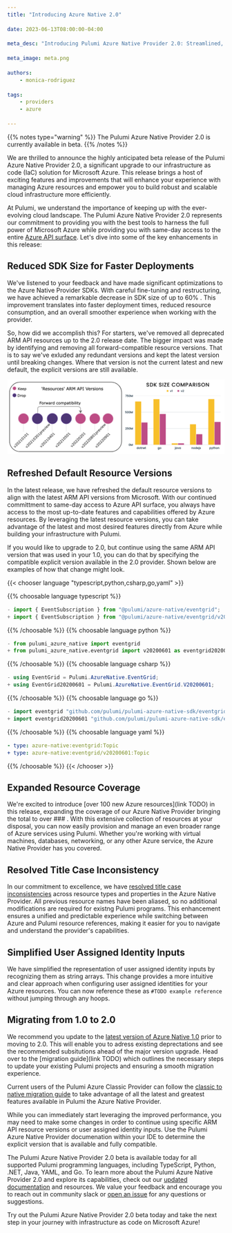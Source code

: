 ```yaml
---
title: "Introducing Azure Native 2.0"

date: 2023-06-13T08:00:00-04:00

meta_desc: "Introducing Pulumi Azure Native Provider 2.0: Streamlined, Expanded, and More Powerful than Ever!"

meta_image: meta.png

authors:
    - monica-rodriguez

tags:
    - providers
    - azure

---
```


{{% notes type="warning" %}}
The Pulumi Azure Native Provider 2.0 is currently available in beta.
{{% /notes %}}

We are thrilled to announce the highly anticipated beta release of the Pulumi Azure Native Provider 2.0, a significant upgrade to our infrastructure as code (IaC) solution for Microsoft Azure. This release brings a host of exciting features and improvements that will enhance your experience with managing Azure resources and empower you to build robust and scalable cloud infrastructure more efficiently.

<!--more-->

At Pulumi, we understand the importance of keeping up with the ever-evolving cloud landscape. The Pulumi Azure Native Provider 2.0 represents our commitment to providing you with the best tools to harness the full power of Microsoft Azure while providing you with same-day access to the entire [Azure API surface](https://docs.microsoft.com/en-us/rest/api/azure/). Let's dive into some of the key enhancements in this release:

## Reduced SDK Size for Faster Deployments

We've listened to your feedback and have made significant optimizations to the Azure Native Provider SDKs. With careful fine-tuning and restructuring, we have achieved a remarkable decrease in SDK size of up to 60% <!-- TODO: Get latest size updates on alpha.3 once released -->. This improvement translates into faster deployment times, reduced resource consumption, and an overall smoother experience when working with the provider.

So, how did we accomplish this? For starters, we've removed all deprecated ARM API resources <!-- TODO: Link to list of deprecated resources --> up to the 2.0 release date. The bigger impact was made by identifying and removing all forward-compatible resource versions. That is to say we've exluded any redundant versions and kept the latest version until breaking changes. Where that version is not the current latest and new default, the explicit versions are still available.

![version_squeeze_diagram](./azurev2-diagrams.png)

## Refreshed Default Resource Versions

In the latest release, we have refreshed the default resource versions to align with the latest ARM API versions from Microsoft. With our continued committment to same-day access to Azure API surface, you always have access to the most up-to-date features and capabilities offered by Azure resources. By leveraging the latest resource versions, you can take advantage of the latest and most desired features directly from Azure while building your infrastructure with Pulumi.

If you would like to upgrade to 2.0, but continue using the same ARM API version that was used in your 1.0, you can do that by specifying the compatible explicit version available in the 2.0 provider. Shown below are examples of how that change might look.

{{< chooser language "typescript,python,csharp,go,yaml" >}}

{{% choosable language typescript %}}

```typescript
- import { EventSubscription } from "@pulumi/azure-native/eventgrid";
+ import { EventSubscription } from "@pulumi/azure-native/eventgrid/v20200601";
```

{{% /choosable %}}
{{% choosable language python %}}

```python
- from pulumi_azure_native import eventgrid
+ from pulumi_azure_native.eventgrid import v20200601 as eventgrid20200601
```

{{% /choosable %}}
{{% choosable language csharp %}}

```csharp
- using EventGrid = Pulumi.AzureNative.EventGrid;
+ using EventGrid20200601 = Pulumi.AzureNative.EventGrid.V20200601;
```

{{% /choosable %}}
{{% choosable language go %}}

```go
- import eventgrid "github.com/pulumi/pulumi-azure-native-sdk/eventgrid/v2"
+ import eventgrid20200601 "github.com/pulumi/pulumi-azure-native-sdk/eventgrid/v2/v20200601”
```

{{% /choosable %}}
{{% choosable language yaml %}}

```yaml
- type: azure-native:eventgrid:Topic
+ type: azure-native:eventgrid/v20200601:Topic
```

{{% /choosable %}}
{{< /chooser >}}

## Expanded Resource Coverage

We're excited to introduce [over 100 new Azure resources](link TODO) in this release, expanding the coverage of our Azure Native Provider bringing the total to over ### <!-- TODO get most recent number -->. With this extensive collection of resources at your disposal, you can now easily provision and manage an even broader range of Azure services using Pulumi. Whether you're working with virtual machines, databases, networking, or any other Azure service, the Azure Native Provider has you covered.

## Resolved Title Case Inconsistency

In our commitment to excellence, we have [resolved title case inconsistencies](https://github.com/pulumi/pulumi-azure-native/pull/2366) across resource types and properties in the Azure Native Provider. All previous resource names have been aliased, so no additional modifications are required for existng Pulumi programs. This enhancement ensures a unified and predictable experience while switching between Azure and Pulumi resource references, making it easier for you to navigate and understand the provider's capabilities.

## Simplified User Assigned Identity Inputs

We have simplified the representation of user assigned identity inputs by recognizing them as string arrays. This change provides a more intuitive and clear approach when configuring user assigned identities for your Azure resources. You can now reference these as `#TODO example reference` without jumping through any hoops.

## Migrating from 1.0 to 2.0

We recommend you update to the [latest version of Azure Native 1.0](https://github.com/pulumi/pulumi-azure-native/releases/tag/v1.103.0) prior to moving to 2.0. This will enable you to adress existing deprectations and see the recommended subsitutions ahead of the major version upgrade. Head over to the [migration guide](link TODO) which outlines the necessary steps to update your existing Pulumi projects and ensuring a smooth migration experience.

Current users of the Pulumi Azure Classic Provider can follow the [classic to native migration guide](https://www.pulumi.com/registry/packages/azure-native/from-classic/) to take advantage of all the latest and greatest features available in Pulumi the Azure Native Provider.

While you can immediately start leveraging the improved performance, you may need to make some changes in order to continue using specific ARM API resource versions or user assigned identity inputs. Use the Pulumi Azure Native Provider documenation within your IDE to determine the explicit version that is available and fully compatible.

<!-- TODO MAYBE Add code snippet of a before and after short program from default to calling an explicit verison and updating userassigned identities -->

The Pulumi Azure Native Provider 2.0 beta is available today for all supported Pulumi programming languages, including TypeScript, Python, .NET, Java, YAML, and Go. To learn more about the Pulumi Azure Native Provider 2.0 and explore its capabilities, check out our [updated documentation](https://www.pulumi.com/registry/packages/azure-native-v2/) and resources. We value your feedback and encourage you to reach out in community slack or [open an issue](https://github.com/pulumi/pulumi-azure-native) for any questions or suggestions.

Try out the Pulumi Azure Native Provider 2.0 beta today and take the next step in your journey with infrastructure as code on Microsoft Azure!
